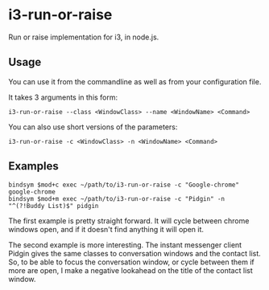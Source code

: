 # i3-run-or-raise

Run or raise implementation for i3, in node.js.

## Usage

You can use it from the commandline as well as from your configuration
file.

It takes 3 arguments in this form:

```
i3-run-or-raise --class <WindowClass> --name <WindowName> <Command>
```

You can also use short versions of the parameters:

```
i3-run-or-raise -c <WindowClass> -n <WindowName> <Command>
```

## Examples

```
bindsym $mod+c exec ~/path/to/i3-run-or-raise -c "Google-chrome" google-chrome
bindsym $mod+m exec ~/path/to/i3-run-or-raise -c "Pidgin" -n "^(?!Buddy List)$" pidgin
```

The first example is pretty straight forward. It will cycle between
chrome windows open, and if it doesn't find anything it will open it.

The second example is more interesting. The instant messenger client
Pidgin gives the same classes to conversation windows and the contact
list. So, to be able to focus the conversation window, or cycle
between them if more are open, I make a negative lookahead on the
title of the contact list window.
